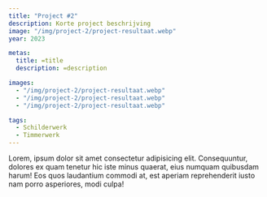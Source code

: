 ```yaml
---
title: "Project #2"
description: Korte project beschrijving
image: "/img/project-2/project-resultaat.webp"
year: 2023

metas:
  title: =title
  description: =description

images:
  - "/img/project-2/project-resultaat.webp"
  - "/img/project-2/project-resultaat.webp"
  - "/img/project-2/project-resultaat.webp"

tags:
  - Schilderwerk
  - Timmerwerk
---
```


Lorem, ipsum dolor sit amet consectetur adipisicing elit. Consequuntur, dolores
ex quam tenetur hic iste minus quaerat, eius numquam quibusdam harum! Eos quos
laudantium commodi at, est aperiam reprehenderit iusto nam porro asperiores,
modi culpa!
